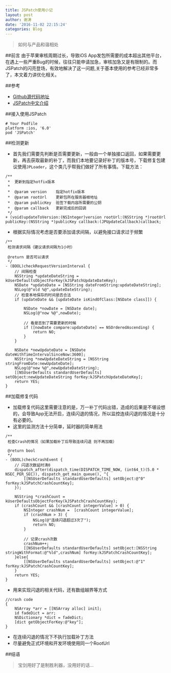```yaml
---
title: JSPatch使用小记
layout: post
author: 谢涛
date: '2016-11-02 22:15:24'
categories: Blog
---
```

>如何与产品和谐相处

##前言
由于苹果审核周期过长，导致iOS App发包所需要的成本超出其他平台，在遇上一些严重Bug的时候，往往只能申请加急，审核加急又是有限制的。而JSPatch的闪亮登场，有效地解决了这一问题,关于基本使用的参考已经非常多了，本文着力讲优化相关。

##参考
+ [Github源代码地址](https://github.com/bang590/JSPatch)
+ [JSPatch中文介绍](https://github.com/bang590/JSPatch/blob/master/README-CN.md)

##接入使用JSPatch
<pre><code># Your Podfile
platform :ios, '6.0'
pod 'JSPatch'
</code></pre>


##检测更新
+  首先我们需要先判断是否需要更新，一般由一个单独接口返回，如果需要更新，再去获取最新的补丁，而我们本地要记录好补丁的版本号，下载修复包建议使用``JPLoader``，这个类几乎帮我们做好了所有事情。下载方法：
<pre><code>/**
 *  更新到指定hotfix版本
 *
 *  @param version    指定hotfix版本  
 *  @param rootUrl    更新包所在服务器根地址  
 *  @param publicKey  验签下载内容所需要的公钥  
 *  @param callback   更新完成后的回调
 */
+ (void)updateToVersion:(NSInteger)version rootUrl:(NSString *)rootUrl publicKey:(NSString *)publicKey callback:(JPUpdateCallback)callback;
</code></pre>


+ 根据实际情况考虑是否要添加请求间隔，以避免接口请求过于频繁

<pre><code>/**
 检测请求间隔（建议请求间隔为1小时）
 
 @return 是否可以请求
 */
- (BOOL)checkRequestVersionInterval {
    // 间隔检查
    NSString *updateDateString = kUserDefaultsObjectForKey(kJSPatchUpdateDateKey);
    NSDate *updateDate = [NSString dateFromString:updateDateString];
    NSLog(@"old %@",updateDateString);
    // 检查本地保存的时间是否合法
    if (updateDate && [updateDate isKindOfClass:[NSDate class]]) {
        
        NSDate *nowDate = [NSDate date];
        NSLog(@"now %@",nowDate);

        // 看是否到了需要更新的时候
        if ([nowDate compare:updateDate] == NSOrderedAscending) {
            return NO;
        }
    }
    
    NSDate *newUpdateDate = [NSDate dateWithTimeIntervalSinceNow:3600];
    NSString *newUpdateDateString = [NSString stringFromDate:newUpdateDate];
    NSLog(@"new %@",newUpdateDateString);
    [[NSUserDefaults standardUserDefaults] setObject:newUpdateDateString forKey:kJSPatchUpdateDateKey];
    return YES;
}
</code></pre>


##加载修复代码
+ 加载修复代码这里需要注意的是，万一补丁代码出错，造成的后果是不堪设想的，会导致App无法开启，连续闪退的情况，所以监控连续闪退的情况是十分有必要的。
+ 这里的监测方法十分简单，延时器的简单用法

<pre><code>/**
 检查Crash的情况（如果加载补丁后导致连续闪退 则不再加载）
 
 @return bool
 */
- (BOOL)checkCrashEvent {
    // 闪退次数延时清0
    dispatch_after(dispatch_time(DISPATCH_TIME_NOW, (int64_t)(5.0 * NSEC_PER_SEC)), dispatch_get_main_queue(), ^{
        [[NSUserDefaults standardUserDefaults] setObject:@"0" forKey:kJSPatchCrashCountKey];
    });
    
    NSString *crashCount = kUserDefaultsObjectForKey(kJSPatchCrashCountKey);
    if (crashCount && [crashCount integerValue] > 0) {
        NSInteger crashNum =  [crashCount integerValue];
        if (crashNum > 3) {
            NSLog(@"连续闪退超过3次了");
            return NO;
        }
        
        // 记录crash次数
        crashNum++;
        [[NSUserDefaults standardUserDefaults] setObject:[NSString stringWithFormat:@"%ld",crashNum] forKey:kJSPatchCrashCountKey];
    }else{
        [[NSUserDefaults standardUserDefaults] setObject:@"1" forKey:kJSPatchCrashCountKey];
    }
    return YES;
}
</code></pre>

+ 用来实现闪退的相关代码，还有数组越界等方式

<pre><code>//crash code
{
	NSArray *arr = [[NSArray alloc] init];
	id fadeDict = arr;
	NSDictionary *dict = fadeDict;
	[dict getObjectForKey:@"key"];
}
</code></pre>  

+ 在连续闪退的情况下不执行加载补丁方法
+ 尽量避免正式环境和开发环境使用同一个RootUrl

##结语
>宝剑用好了是制胜利器，没用好的话...